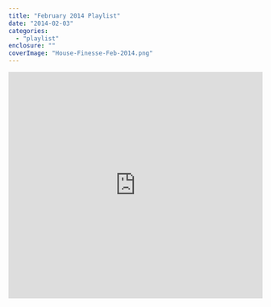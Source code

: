 ```yaml
---
title: "February 2014 Playlist"
date: "2014-02-03"
categories: 
  - "playlist"
enclosure: ""
coverImage: "House-Finesse-Feb-2014.png"
---
```


<iframe width="100%" height="450" scrolling="no" frameborder="no" src="https://w.soundcloud.com/player/?url=https%3A//api.soundcloud.com/playlists/22164264&amp;auto_play=false&amp;hide_related=false&amp;visual=true"></iframe>
